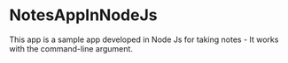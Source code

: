 # NotesAppInNodeJs

This app is a sample app developed in Node Js for taking notes - It works with the command-line argument. 